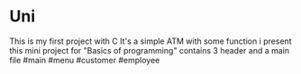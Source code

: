 # Uni
This is my first project with C 
It's a simple ATM with some function 
i present this mini project for "Basics of programming" 
contains 3 header and a main file 
#main
#menu
#customer
#employee
